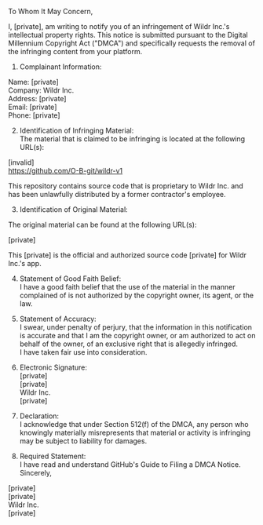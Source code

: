To Whom It May Concern,

I, [private], am writing to notify you of an infringement of Wildr Inc.'s intellectual property rights. This notice is submitted pursuant to the Digital Millennium Copyright Act ("DMCA") and specifically requests the removal of the infringing content from your platform.  
1. Complainant Information:

Name: [private]  
Company: Wildr Inc.  
Address: [private]  
Email: [private]  
Phone: [private]  

2. Identification of Infringing Material:  
The material that is claimed to be infringing is located at the following URL(s):

[invalid]  
https://github.com/O-B-git/wildr-v1

This repository contains source code that is proprietary to Wildr Inc. and has been unlawfully distributed by a former contractor's employee.

3. Identification of Original Material:

The original material can be found at the following URL(s):

[private]

This [private] is the official and authorized source code [private] for Wildr Inc.'s app.


4. Statement of Good Faith Belief:  
I have a good faith belief that the use of the material in the manner complained of is not authorized by the copyright owner, its agent, or the law.


5. Statement of Accuracy:  
I swear, under penalty of perjury, that the information in this notification is accurate and that I am the copyright owner, or am authorized to act on behalf of the owner, of an exclusive right that is allegedly infringed.  
I have taken fair use into consideration.


6. Electronic Signature:  
[private]  
[private]  
Wildr Inc.  
[private]  


7. Declaration:  
I acknowledge that under Section 512(f) of the DMCA, any person who knowingly materially misrepresents that material or activity is infringing may be subject to liability for damages.


8. Required Statement:  
I have read and understand GitHub's Guide to Filing a DMCA Notice.  
Sincerely,

[private]  
[private]  
Wildr Inc.  
[private]  
